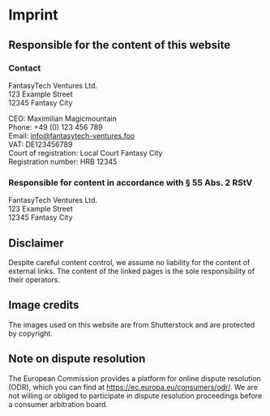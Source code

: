 # Imprint

## Responsible for the content of this website

### Contact

FantasyTech Ventures Ltd.<br>
123 Example Street<br>
12345 Fantasy City

CEO: Maximilian Magicmountain<br>
Phone: +49 (0) 123 456 789<br>
Email: info@fantasytech-ventures.foo<br>
VAT: DE123456789<br>
Court of registration: Local Court Fantasy City<br>
Registration number: HRB 12345

### Responsible for content in accordance with § 55 Abs. 2 RStV

FantasyTech Ventures Ltd.<br>
123 Example Street<br>
12345 Fantasy City

## Disclaimer

Despite careful content control, we assume no liability for the content of external links. The content of the linked
pages is the sole responsibility of their operators.

## Image credits

The images used on this website are from Shutterstock and are protected by copyright.

## Note on dispute resolution

The European Commission provides a platform for online dispute resolution (ODR), which you can find
at https://ec.europa.eu/consumers/odr/. We are not willing or obliged to participate in dispute resolution proceedings
before a consumer arbitration board.
